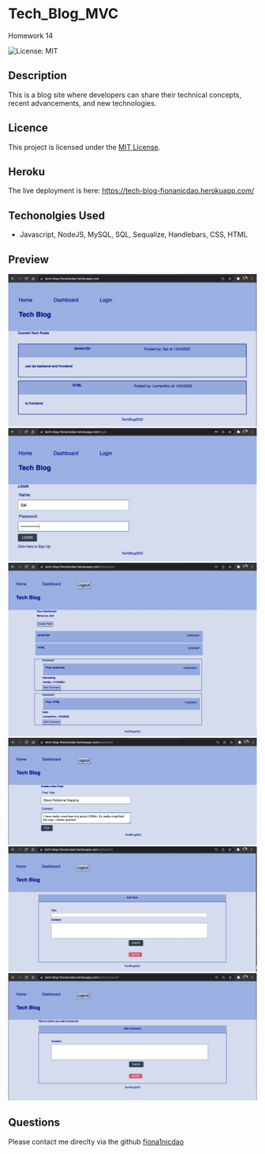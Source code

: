 # Tech_Blog_MVC
Homework 14

![License: MIT](<https://img.shields.io/badge/License-MIT-yellow.svg>)
## Description 
This is a blog site where developers can share their technical concepts, recent advancements, and new technologies.

## Licence
 This project is licensed under the [MIT License](https://opensource.org/licenses/MIT).

## Heroku
The live deployment is here: https://tech-blog-fionanicdao.herokuapp.com/

## Techonolgies Used 
- Javascript, NodeJS, MySQL, SQL, Sequalize, Handlebars, CSS, HTML

## Preview 
![homepage](./public/images/image-1.png)
![loginpage](./public/images/image2.png)
![dashboard](./public/images/image3.png)
![createpost](./public/images/image4.png)
![editpost](./public/images/image5.png)
![editcomment](./public/images/image6.png)

## Questions 
Please contact me direclty via the github [fiona1nicdao](<https://github.com/fiona1nicdao>)

